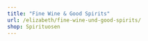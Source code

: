 ```yaml
---
title: "Fine Wine & Good Spirits"
url: /elizabeth/fine-wine-und-good-spirits/
shop: Spirituosen
---
```

